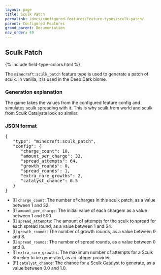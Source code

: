 ```yaml
---
layout: page
title: Sculk Patch
permalink: /docs/configured-features/feature-types/sculk-patch/
parent: Configured Features
grand_parent: Documentation
nav_order: 49
---
```


## Sculk Patch

<head>
    {% include field-type-colors.html %}
</head>

The `minecraft:sculk_patch` feature type is used to generate a patch of sculk. In vanilla, it is used in the Deep Dark biome.

### Generation explanation

The game takes the values from the configured feature config and simulates sculk spreading with it. This is why sculk from world and sculk from Sculk Catalysts look so similar.

### JSON format

<pre>
{
   "type": "minecraft:sculk_patch",
   "config": {
      "charge_count": 10,
      "amount_per_charge": 32,
      "spread_attempts": 64,
      "growth_rounds": 0,
      "spread_rounds": 1,
      "extra_rare_growths": 2,
      "catalyst_chance": 0.5
   }
}
</pre>

* <span int>[I]</span> `charge_count`: The number of charges in this sculk patch, as a value between 1 and 32.
* <span int>[I]</span> `amount_per_charge`: The initial value of each chargem as a value between 1 and 500.
* <span int>[I]</span> `spread_attempts`: The amount of attempts for the sculk to spread for each spread round, as a value between 1 and 64.
* <span int>[I]</span> `growth_rounds`: The number of growth rounds, as a value between 0 and 8.
* <span int>[I]</span> `spread_rounds`: The number of spread rounds, as a value between 0 and 8.
* <span int>[I]</span> `extra_rare_growths`: The maximum number of attempts for a Sculk Shrieker to be generated, as an integer provider.
* <span float>[F]</span> `catalyst_chance`: The chance for a Sculk Catalyst to generate, as a value between 0.0 and 1.0.